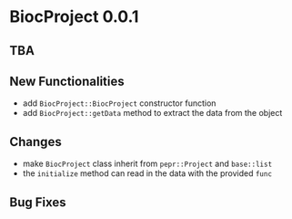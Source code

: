 # BiocProject 0.0.1

## TBA

## New Functionalities

* add `BiocProject::BiocProject` constructor function
* add `BiocProject::getData` method to extract the data from the object

## Changes

* make `BiocProject` class inherit from `pepr::Project` and `base::list`
* the `initialize` method can read in the data with the provided `func`

## Bug Fixes
  




